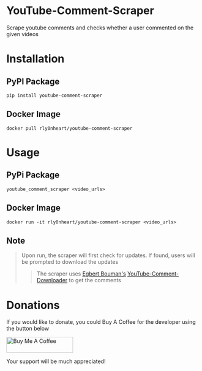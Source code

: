 # YouTube-Comment-Scraper
Scrape youtube comments and checks whether a user commented on the given videos

# Installation
## PyPI Package
```
pip install youtube-comment-scraper
```

## Docker Image
```
docker pull rly0nheart/youtube-comment-scraper
```


# Usage
## PyPi Package
```
youtube_comment_scraper <video_urls>
```

## Docker Image
```
docker run -it rly0nheart/youtube-comment-scraper <video_urls>
```


## Note
> Upon run, the scraper will first check for updates. If found, users will be prompted to download the updates
>> The scraper uses [Egbert Bouman's](https://github.com/egbertbouman) [YouTube-Comment-Downloader](https://github.com/egbertbouman/youtube-comment-downloader) to get the comments

# Donations
If you would like to donate, you could Buy A Coffee for the developer using the button below

<a href="https://www.buymeacoffee.com/189381184" target="_blank"><img src="https://cdn.buymeacoffee.com/buttons/default-orange.png" alt="Buy Me A Coffee" height="41" width="174"></a>

Your support will be much appreciated!


